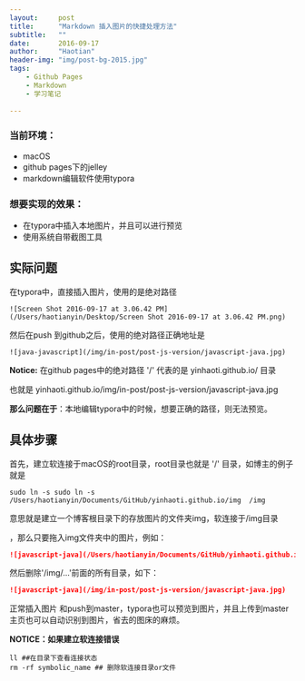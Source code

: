 ```yaml
---
layout:     post
title:      "Markdown 插入图片的快捷处理方法"
subtitle:   ""
date:       2016-09-17
author:     "Haotian"
header-img: "img/post-bg-2015.jpg"
tags:
    - Github Pages
    - Markdown
    - 学习笔记
  
---
```


### 当前环境：

- macOS
- github pages下的jelley
- markdown编辑软件使用typora

### 想要实现的效果：

- 在typora中插入本地图片，并且可以进行预览
- 使用系统自带截图工具



## 实际问题

在typora中，直接插入图片，使用的是绝对路径

```
![Screen Shot 2016-09-17 at 3.06.42 PM](/Users/haotianyin/Desktop/Screen Shot 2016-09-17 at 3.06.42 PM.png)
```

然后在push 到github之后，使用的绝对路径正确地址是

```
![java-javascript](/img/in-post/post-js-version/javascript-java.jpg)
```

**Notice:** 在github pages中的绝对路径 '/' 代表的是 yinhaoti.github.io/ 目录

也就是 yinhaoti.github.io/img/in-post/post-js-version/javascript-java.jpg

**那么问题在于**：本地编辑typora中的时候，想要正确的路径，则无法预览。



## 具体步骤

首先，建立软连接于macOS的root目录，root目录也就是 '/' 目录，如博主的例子就是

```shell
sudo ln -s sudo ln -s /Users/haotianyin/Documents/GitHub/yinhaoti.github.io/img  /img
```

意思就是建立一个博客根目录下的存放图片的文件夹img，软连接于/img目录

，那么只要拖入img文件夹中的图片，例如：

```markdown
![javascript-java](/Users/haotianyin/Documents/GitHub/yinhaoti.github.io/img/in-post/post-js-version/javascript-java.jpg)
```

然后删除'/img/...'前面的所有目录，如下：

```markdown
![javascript-java](/img/in-post/post-js-version/javascript-java.jpg)
```

正常插入图片 和push到master，typora也可以预览到图片，并且上传到master主页也可以自动识别到图片，省去的图床的麻烦。



**NOTICE：如果建立软连接错误**

```
ll ##在目录下查看连接状态
rm -rf symbolic_name ## 删除软连接目录or文件
```

